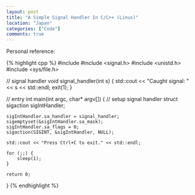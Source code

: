 ```yaml
---
layout: post
title: "A Simple Signal Handler In C/C++ (Linux)"
location: "Japan"
categories: ["Code"]
comments: true
---
```


Personal reference:

{% highlight cpp %}
#include <iostream>
#include <signal.h>
#include <unistd.h>
#include <sys/file.h>

// signal handler
void signal_handler(int s)
{
    std::cout << "Caught signal: " << s << std::endl;
    exit(1);
}

// entry
int main(int argc, char* argv[])
{
    // setup signal handler
    struct sigaction sigIntHandler;

    sigIntHandler.sa_handler = signal_handler;
    sigemptyset(&sigIntHandler.sa_mask);
    sigIntHandler.sa_flags = 0;
    sigaction(SIGINT, &sigIntHandler, NULL);

    std::cout << "Press Ctrl+C to exit." << std::endl;

    for (;;) {
        sleep(1);
    }

    return 0;
}
{% endhighlight %}
